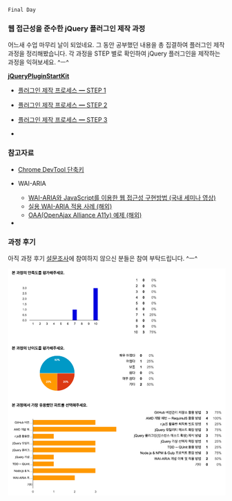 `Final Day`

### 웹 접근성을 준수한 jQuery 플러그인 제작 과정

어느새 수업 마무리 날이 되었네요. 그 동안 공부했던 내용을 총 집결하여 플러그인 제작 과정을 정리해봤습니다. 각 과정을 STEP 별로 확인하여 jQuery 플러그인을 제작하는 과정을 익혀보세요. ^ㅡ^

**[jQueryPluginStartKit](https://github.com/yamoo9/jQueryPluginStartKit)**


- [플러그인 제작 프로세스 ━ STEP 1](https://github.com/yamoo9/jQueryPluginStartKit/blob/01-%ED%94%8C%EB%9F%AC%EA%B7%B8%EC%9D%B8-%EC%9E%91%EC%84%B1-%EC%A4%80%EB%B9%84/README.md)
- [플러그인 제작 프로세스 ━ STEP 2](https://github.com/yamoo9/jQueryPluginStartKit/blob/02-%ED%94%8C%EB%9F%AC%EA%B7%B8%EC%9D%B8-%EC%B4%88%EA%B8%B0%ED%99%94/README.md)
- [플러그인 제작 프로세스 ━ STEP 3](https://github.com/yamoo9/jQueryPluginStartKit/blob/03-%ED%94%8C%EB%9F%AC%EA%B7%B8%EC%9D%B8-%EC%9D%B4%EB%B2%A4%ED%8A%B8-%EC%84%A4%EC%A0%95/README.md)

-

### 참고자료
- [Chrome DevTool 단축키](https://developer.chrome.com/devtools/docs/shortcuts)
- WAI-ARIA
	- [WAI-ARIA와 JavaScript를 이용한 웹 접근성 구현방법 (국내 세미나 영상)](https://youtu.be/9ecDB3as774)
	- [실용 WAI-ARIA 적용 사례 (해외)](http://heydonworks.com/practical_aria_examples/)
	- [OAA(OpenAjax Alliance A11y) 예제 (해외)](http://oaa-accessibility.org/examples/)

-

### 과정 후기

아직 과정 후기 [설문조사](http://url.yamoo9.net/jquerysurvey)에 참여하지 않으신 분들은 참여 부탁드립니다. ^ㅡ^

![설문 결과](GUIDE/survey-summary.png)